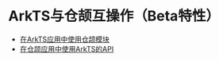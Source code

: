 # ArkTS与仓颉互操作（Beta特性）

- [在ArkTS应用中使用仓颉模块](cj-cangjie-in-arkts.md)
- [在仓颉应用中使用ArkTS的API](cj-arktsapi-in-cangjie.md)